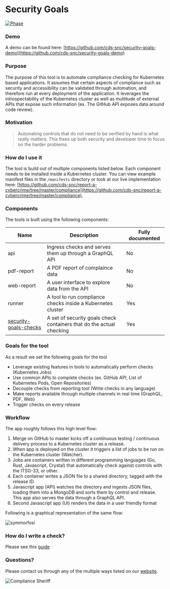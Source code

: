 # Security Goals

[![Phase](https://img.shields.io/badge/Phase-Alpha-f90277.svg)](https://digital.canada.ca/products/)

### Demo

A demo can be found here: [https://github.com/cds-snc/security-goals-demo](https://github.com/cds-snc/security-goals-demo)

### Purpose

The purpose of this tool is to automate compliance checking for Kubernetes based applications. It assumes that certain aspects of compliance such as security and accessibility can be validated through automation, and therefore run at every deployment of the application. It leverages the introspectability of the Kubernetes cluster as well as multitude of external APIs that expose such information (ex. The GitHub API exposes data around code review).

### Motivation

> Automating controls that do not need to be verified by hand is what really matters.
> This frees up both security and developer time to focus on the harder problems.

### How do I use it

The tool is build out of multiple components listed below. Each component needs to be installed inside a Kubernetes cluster. You can view example manifest files in the `/manifests` directory or look at our live implementation here: [https://github.com/cds-snc/report-a-cybercrime/tree/master/compliance](https://github.com/cds-snc/report-a-cybercrime/tree/master/compliance).

### Components

The tools is built using the following components:

| Name               | Description                                                                        | Fully documented |
| ------------------ | ---------------------------------------------------------------------------------- | ---------------- |
| api                | Ingress checks and serves them up through a GraphQL API                            | No               |
| pdf-report         | A PDF report of complaince data                                                    | No               |
| web-report         | A user interface to explore data from the API                                      | No               |
| runner             | A tool to run compliance checks inside a Kubernetes cluster                        | Yes              |
| [security-goals-checks](https://github.com/cds-snc/security-goals-checks)  | A set of security goals check containers that do the actual checking | Yes              |

### Goals for the tool

As a result we set the following goals for the tool

- Leverage existing features in tools to automatically perform checks (Kubernetes Jobs)
- Use common APIs to complete checks (ex. GitHub API, List of Kubernetes Pods, Open Repositories)
- Decouple checks from reporting tool (Write checks in any language)
- Make reports available through multiple channels in real time (GraphQL, PDF, Web)
- Trigger checks on every release

### Workflow

The app roughly follows this high level flow:

1. Merge on GitHub to master kicks off a continuous testing / continuous delivery process to a Kubernetes cluster as a release.
2. When app is deployed on the cluster it triggers a list of jobs to be run on the Kubernetes cluster (Watcher).
3. Jobs are containers written in different programming languages (Go, Rust, Javascript, Crystal) that automatically check against controls with the ITSG-33, or other.
4. Each container writes a JSON file to a shared directory, tagged with the release ID.
5. Javascript app (API) watches the directory and ingests JSON files, loading them into a MongoDB and sorts them by control and release. This app also serves the data through a GraphQL API.
6. Second Javascript app (UI) renders the data in a user friendly format

Following is a graphical representation of the same flow:

![symmorfosi](https://user-images.githubusercontent.com/867334/54229980-d4c94e80-44db-11e9-9db3-3311887186a2.png)


### How do I write a check?

Please see this [guide](https://github.com/cds-snc/security-goals/blob/master/docs/writing-a-check.md)



### Questions?

Please contact us through any of the multiple ways listed on our [website](https://digital.canada.ca/).

![Compliance Sheriff](https://user-images.githubusercontent.com/867334/58421189-5a7d8480-805d-11e9-8cfb-cff5b04cf62d.png)

